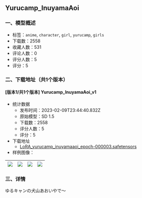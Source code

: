 ## Yurucamp_InuyamaAoi
### 一、模型概述

- 标签：`anime`, `character`, `girl`, `yurucamp`, `girls`
- 下载数：2558
- 收藏人数：531
- 评论人数：0
- 评分人数：5
- 评分：5

### 二、下载地址（共1个版本）

#### [版本1/共1个版本] Yurucamp_InuyamaAoi_v1

- 统计数据
  - 发布时间：2023-02-09T23:44:40.832Z
  - 原始模型：SD 1.5
  - 下载数：2558
  - 评分人数：5
  - 评分：5
- 下载地址
  - [LoRA_yurucamp_inuyamaaoi_epoch-000003.safetensors](https://civitai.com/api/download/models/8267)
- 样例图像：

| <img src="https://image.civitai.com/xG1nkqKTMzGDvpLrqFT7WA/02625560-2af5-4ca7-968d-aadb5d2f3800/width=450/87127.jpeg" /> | <img src="https://image.civitai.com/xG1nkqKTMzGDvpLrqFT7WA/13b88430-d948-41e8-c787-56f97bec9c00/width=450/87126.jpeg" /> | <img src="https://image.civitai.com/xG1nkqKTMzGDvpLrqFT7WA/84930bca-3107-4d49-dc0a-d37e0ee9bd00/width=450/87125.jpeg" /> | <img src="https://image.civitai.com/xG1nkqKTMzGDvpLrqFT7WA/6ecfba8d-2dfa-4dd8-fea5-fddf88a57100/width=450/87124.jpeg" /> |
| ---- | ---- | ---- | ---- |


### 三、详情
<p>ゆるキャンの犬山あおいやで～</p>